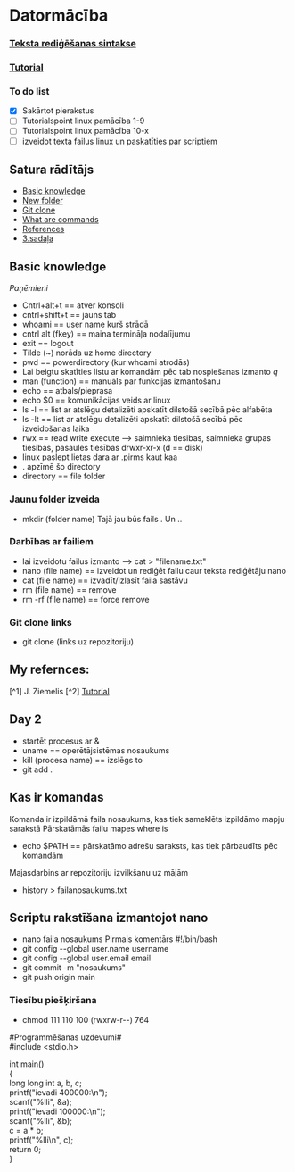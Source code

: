 # **Datormācība** #
### [Teksta rediģēšanas sintakse](https://docs.github.com/en/get-started/writing-on-github/getting-started-with-writing-and-formatting-on-github/basic-writing-and-formatting-syntax#styling-text) ### 
### [Tutorial](https://www.tutorialspoint.com/unix/unix-file-management.htm#) ###

### To do list ###
- [x] Sakārtot pierakstus
- [ ] Tutorialspoint linux pamācība 1-9
- [ ] Tutorialspoint linux pamācība 10-x 
- [ ] izveidot texta failus linux un paskatīties par scriptiem  
## Satura rādītājs ##
- [Basic knowledge](https://github.com/Valers0412/Valers0412/edit/main/README.md#piem%C4%93ri-ar-sarakstiem) 
- [New folder](https://github.com/Valers0412/Valers0412#darbības-ar-failiem)
- [Git clone](https://github.com/Valers0412/Valers0412#git--clone-links)
- [What are commands](https://github.com/Valers0412/Valers0412#kas-ir-komandas)
- [References](https://github.com/Valers0412/Valers0412/edit/main/README.md#my-refernces) 
- [3.sadaļa]()

## Basic knowledge ##
*Paņēmieni*
- Cntrl+alt+t == atver konsoli
- cntrl+shift+t == jauns tab
- whoami == user name kurš strādā 
- cntrl alt (fkey) == maina termināļa nodalījumu 
- exit == logout
- Tilde (~) norāda uz home directory
- pwd == powerdirectory (kur whoami atrodās)
- Lai beigtu skatīties listu ar komandām pēc tab nospiešanas izmanto *q*
- man (function) == manuāls par funkcijas izmantošanu
- echo == atbals/pieprasa 
- echo $0 == komunikācijas veids ar linux
- ls -l == list ar atslēgu detalizēti apskatīt dilstošā secībā pēc alfabēta
- ls -lt == list ar atslēgu detalizēti apskatīt dilstošā secībā pēc izveidošanas laika
- rwx == read write execute --> saimnieka tiesibas, saimnieka grupas tiesibas, pasaules tiesības drwxr-xr-x (d == disk)
- linux paslept lietas dara ar .pirms kaut kaa
- . apzīmē šo directory
- directory == file folder
### Jaunu folder izveida ###
- mkdir (folder name)
Tajā jau būs fails . Un ..
### Darbības ar failiem ###
- lai izveidotu failus izmanto --> cat > "filename.txt" 
- nano (file name) == izveidot un rediģēt failu caur teksta rediģētāju nano
- cat (file name) == izvadīt/izlasīt faila sastāvu
- rm (file name) == remove
- rm -rf (file name) == force remove 
### Git  clone links ###
- git clone (links uz repozitoriju)

## My refernces: ##
[^1] J. Ziemelis 
[^2] [Tutorial](https://www.tutorialspoint.com/unix/unix-file-management.htm#)
<!---
Valers0412/Valers0412 is a ✨ special ✨ repository because its `README.md` (this file) appears on your GitHub profile.
You can click the Preview link to take a look at your changes.
--->

## Day 2 ##
- startēt procesus ar &
- uname == operētājsistēmas nosaukums
- kill (procesa name) == izslēgs to
- git add .

## Kas ir komandas ##
Komanda ir izpildāmā faila nosaukums, kas tiek sameklēts izpildāmo mapju sarakstā 
Pārskatāmās failu mapes where is 
- echo $PATH == pārskatāmo adrešu saraksts, kas tiek pārbaudīts pēc komandām  

Majasdarbins ar repozitoriju izvilkšanu uz mājām 
- history > failanosaukums.txt
## Scriptu rakstīšana izmantojot nano ##
- nano faila nosaukums
Pirmais komentārs #!/bin/bash
- git config --global user.name username
- git config --global user.email email
- git commit -m "nosaukums"
- git push origin main
### Tiesību piešķiršana ###
- chmod 111 110 100 (rwxrw-r--) 764

#Programmēšanas uzdevumi#  
#include <stdio.h>  
  
int main()   
{  
    long long int a, b, c;  
    printf("ievadi 400000:\n");  
    scanf("%lli", &a);   
    printf("ievadi 100000:\n");  
    scanf("%lli", &b);   
    c = a * b;  
    printf("%lli\n", c);  
    return 0;  
}  
